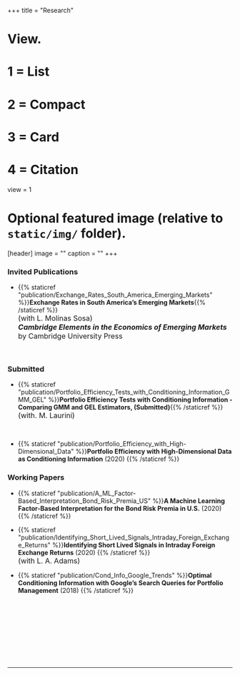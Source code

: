+++
title = "Research"

# View.
#   1 = List
#   2 = Compact
#   3 = Card
#   4 = Citation
view = 1

# Optional featured image (relative to `static/img/` folder).
[header]
image = ""
caption = ""
+++

### **Invited Publications**

* {{% staticref "publication/Exchange_Rates_South_America_Emerging_Markets" %}}**Exchange Rates in South America’s Emerging Markets**{{% /staticref %}}  
<font size="3"> (with L. Molinas Sosa)  </font>  
<font size="3"> ***Cambridge Elements in the Economics of Emerging Markets*** by Cambridge University Press </font>

<br>
 
### **Submitted**
<!-- Papers under Revision -->

* {{% staticref "publication/Portfolio_Efficiency_Tests_with_Conditioning_Information_GMM_GEL" %}}**Portfolio Efficiency Tests with Conditioning Information - Comparing GMM and GEL Estimators, (Submitted)**{{% /staticref %}}  
 <font size="3"> (with. M. Laurini) </font>

<br>

* {{% staticref "publication/Portfolio_Efficiency_with_High-Dimensional_Data" %}}**Portfolio Efficiency with High-Dimensional Data as Conditioning Information** (2020) {{% /staticref %}}
 
### **Working Papers**

* {{% staticref "publication/A_ML_Factor-Based_Interpretation_Bond_Risk_Premia_US" %}}**A Machine Learning Factor-Based Interpretation for the Bond Risk Premia in U.S.** (2020) {{% /staticref %}}


* {{% staticref "publication/Identifying_Short_Lived_Signals_Intraday_Foreign_Exchange_Returns" %}}**Identifying Short Lived Signals in Intraday Foreign Exchange Returns** (2020) {{% /staticref %}}  
 <font size="3"> (with L. A. Adams) </font>
 
* {{% staticref "publication/Cond_Info_Google_Trends" %}}**Optimal Conditioning Information with Google’s Search Queries for Portfolio Management** (2018) {{% /staticref %}}


<br>
<br>
<br>
<br>
<br>
<br>
<br>
<br>

---